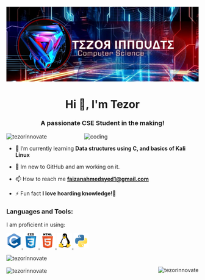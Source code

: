 ![logo](https://github.com/TezorInnovate/TezorInnovate/blob/main/GitHub%20banner.jpg)
<h1 align="center">Hi 👋, I'm Tezor</h1>
<h3 align="center">A passionate CSE Student in the making!</h3>

<img align="right" alt="coding" width="300" src="https://31.media.tumblr.com/4717a813263f471b0def42d70c835ad5/tumblr_mtw0ojDUCQ1ru39xmo1_500.gif">

<p align="left"> <img src="https://komarev.com/ghpvc/?username=tezorinnovate&label=Profile%20views&color=0e75b6&style=flat" alt="tezorinnovate" /> </p>

- 🌱 I’m currently learning **Data structures using C, and basics of Kali Linux**

- 🥹 Im new to GitHub and am working on it.

- 📫 How to reach me **faizanahmedsyed1@gmail.com**

- ⚡ Fun fact **I love hoarding knowledge!🤯**


<p align="left">
</p>

<h3 align="left">Languages and Tools:</h3>
<p align="left">I am proficient in using:</p>
<p align="left"> <a href="https://www.cprogramming.com/" target="_blank" rel="noreferrer"> <img src="https://raw.githubusercontent.com/devicons/devicon/master/icons/c/c-original.svg" alt="c" width="40" height="40"/> </a> <a href="https://www.w3schools.com/css/" target="_blank" rel="noreferrer"> <img src="https://raw.githubusercontent.com/devicons/devicon/master/icons/css3/css3-original-wordmark.svg" alt="css3" width="40" height="40"/> </a> <a href="https://www.w3.org/html/" target="_blank" rel="noreferrer"> <img src="https://raw.githubusercontent.com/devicons/devicon/master/icons/html5/html5-original-wordmark.svg" alt="html5" width="40" height="40"/> </a> <a href="https://www.linux.org/" target="_blank" rel="noreferrer"> <img src="https://raw.githubusercontent.com/devicons/devicon/master/icons/linux/linux-original.svg" alt="linux" width="40" height="40"/> </a> <a href="https://www.python.org" target="_blank" rel="noreferrer"> <img src="https://raw.githubusercontent.com/devicons/devicon/master/icons/python/python-original.svg" alt="python" width="40" height="40"/> </a> </p>


<p>&nbsp;<img align="left" src="https://github-readme-stats.vercel.app/api?username=tezorinnovate&show_icons=true&locale=en" alt="tezorinnovate" /></p>

<p><img align="right" src="https://github-readme-stats.vercel.app/api/top-langs?username=tezorinnovate&show_icons=true&locale=en&layout=compact" alt="tezorinnovate" /></p>

<p><img align="center" src="https://github-readme-streak-stats.herokuapp.com/?user=tezorinnovate&" alt="tezorinnovate" /></p>

